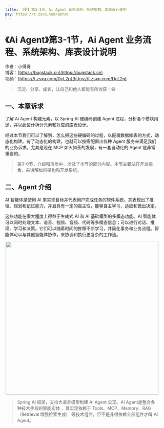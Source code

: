 ```yaml
---
title: 【更】第3-1节，Ai Agent 业务流程、系统架构、库表设计说明
pay: https://t.zsxq.com/qUYx0
---
```


# 《Ai Agent》第3-1节，Ai Agent 业务流程、系统架构、库表设计说明

作者：小傅哥
<br/>博客：[https://bugstack.cn](https://bugstack.cn)
<br/>视频：[https://t.zsxq.com/DcL2p](https://t.zsxq.com/DcL2p)

> 沉淀、分享、成长，让自己和他人都能有所收获！😄

## 一、本章诉求

了解 Ai Agent 构建元素，以 Spring AI 硬编码创建 Agent 过程，分析各个模块用途，并以此设计拆分元素和对应的库表设计。

经过本节我们可以了解到，怎么把这些硬编码的过程，以配置数据库表的方式，动态化构建。有了动态化的构建，也就可以按需配置出各种 Agent 服务来满足我们的业务诉求。尤其是现在 MCP 如火如荼的发展，有一套自动化的 Agent 是非常重要的。

> 第3-0节，介绍和演示中，涉及了本节的部分内容。本节主要站在开发视角，来讲解如何架构和开发系统。

## 二、Agent 介绍

AI 智能体是使用 AI 来实现目标并代表用户完成任务的软件系统。其表现出了推理、规划和记忆能力，并且具有一定的自主性，能够自主学习、适应和做出决定。

这些功能在很大程度上得益于生成式 AI 和 AI 基础模型的多模态功能。AI 智能体可以同时处理文本、语音、视频、音频、代码等多模态信息；可以进行对话、推理、学习和决策。它们可以随着时间的推移不断学习，并简化事务和业务流程。智能体可以与其他智能体协作，来协调和执行更复杂的工作流。

<div align="center">
    <img src="https://bugstack.cn/images/article/project/ai-rag-knowledge/ai-rag-knowledge-3-1-01.png" width="500px">
</div>

>Spring AI 框架，支持大语言模型构建 AI Agent 实现。AI Agent是整合多种技术手段的智能实体 ，其实现依赖于 Tools、MCP、Memory、RAG（Retrieval 增强检索生成） 等技术组件，但不是非得依赖全部组件才叫 AI Agent。
